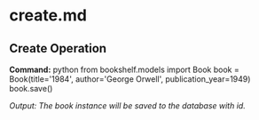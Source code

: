 # create.md
## Create Operation
**Command:**
python
from bookshelf.models import Book
book = Book(title='1984', author='George Orwell', publication_year=1949)
book.save()


*Output:*
*The book instance will be saved to the database with id.*
